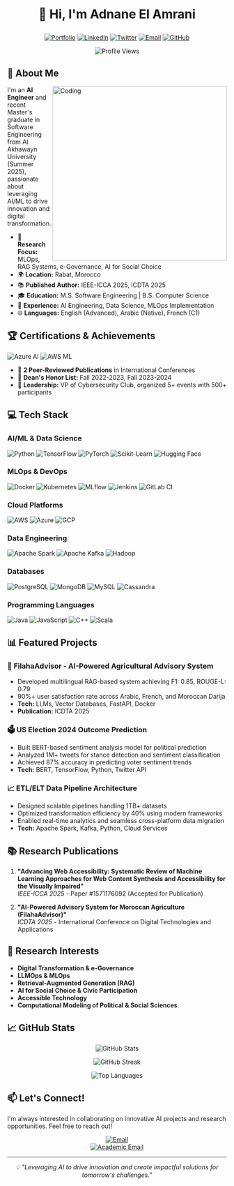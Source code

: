 # <p align="center">👋 Hi, I'm Adnane El Amrani</p>

<p align="center">
  <a href="https://elamraniadnane.com"><img src="https://img.shields.io/badge/Portfolio-elamraniadnane.com-4285F4?style=for-the-badge&logo=google-chrome&logoColor=white" alt="Portfolio"></a>
  <a href="https://www.linkedin.com/in/elamraniadnane1/"><img src="https://img.shields.io/badge/LinkedIn-0077B5?style=for-the-badge&logo=linkedin&logoColor=white" alt="LinkedIn"></a>
  <a href="https://twitter.com/elamraniadnane1"><img src="https://img.shields.io/badge/Twitter-1DA1F2?style=for-the-badge&logo=twitter&logoColor=white" alt="Twitter"></a>
  <a href="mailto:elamraniadnane1@gmail.com"><img src="https://img.shields.io/badge/Email-D14836?style=for-the-badge&logo=gmail&logoColor=white" alt="Email"></a>
  <a href="https://github.com/elamraniadnane1"><img src="https://img.shields.io/badge/GitHub-100000?style=for-the-badge&logo=github&logoColor=white" alt="GitHub"></a>
</p>

<p align="center">
  <img src="https://komarev.com/ghpvc/?username=elamraniadnane1&color=blueviolet&style=for-the-badge" alt="Profile Views">
</p>

## 🎯 About Me

<img align="right" alt="Coding" width="400" src="https://media.giphy.com/media/qgQUggAC3Pfv687qPC/giphy.gif">

I'm an **AI Engineer** and recent Master's graduate in Software Engineering from Al Akhawayn University (Summer 2025), passionate about leveraging AI/ML to drive innovation and digital transformation.

- 🔬 **Research Focus:** MLOps, RAG Systems, e-Governance, AI for Social Choice
- 🌍 **Location:** Rabat, Morocco
- 📚 **Published Author:** IEEE-ICCA 2025, ICDTA 2025
- 🎓 **Education:** M.S. Software Engineering | B.S. Computer Science
- 💼 **Experience:** AI Engineering, Data Science, MLOps Implementation
- 🌐 **Languages:** English (Advanced), Arabic (Native), French (C1)

## 🏆 Certifications & Achievements

<p align="left">
  <img src="https://img.shields.io/badge/Microsoft%20Certified-Azure%20AI%20Engineer-0078D4?style=for-the-badge&logo=microsoft-azure&logoColor=white" alt="Azure AI">
  <img src="https://img.shields.io/badge/AWS%20Certified-Machine%20Learning%20Specialty-FF9900?style=for-the-badge&logo=amazon-aws&logoColor=white" alt="AWS ML">
</p>

- 📝 **2 Peer-Reviewed Publications** in International Conferences
- 🏅 **Dean's Honor List:** Fall 2022-2023, Fall 2023-2024
- 👥 **Leadership:** VP of Cybersecurity Club, organized 5+ events with 500+ participants

## 💻 Tech Stack

### **AI/ML & Data Science**
![Python](https://img.shields.io/badge/Python-3776AB?style=for-the-badge&logo=python&logoColor=white)
![TensorFlow](https://img.shields.io/badge/TensorFlow-FF6F00?style=for-the-badge&logo=tensorflow&logoColor=white)
![PyTorch](https://img.shields.io/badge/PyTorch-EE4C2C?style=for-the-badge&logo=pytorch&logoColor=white)
![Scikit-Learn](https://img.shields.io/badge/Scikit--Learn-F7931E?style=for-the-badge&logo=scikit-learn&logoColor=white)
![Hugging Face](https://img.shields.io/badge/Hugging%20Face-FFD21E?style=for-the-badge&logo=huggingface&logoColor=black)

### **MLOps & DevOps**
![Docker](https://img.shields.io/badge/Docker-2496ED?style=for-the-badge&logo=docker&logoColor=white)
![Kubernetes](https://img.shields.io/badge/Kubernetes-326CE5?style=for-the-badge&logo=kubernetes&logoColor=white)
![MLflow](https://img.shields.io/badge/MLflow-0194E2?style=for-the-badge&logo=mlflow&logoColor=white)
![Jenkins](https://img.shields.io/badge/Jenkins-D24939?style=for-the-badge&logo=jenkins&logoColor=white)
![GitLab CI](https://img.shields.io/badge/GitLab%20CI-FC6D26?style=for-the-badge&logo=gitlab&logoColor=white)

### **Cloud Platforms**
![AWS](https://img.shields.io/badge/AWS-232F3E?style=for-the-badge&logo=amazon-aws&logoColor=white)
![Azure](https://img.shields.io/badge/Azure-0078D4?style=for-the-badge&logo=microsoft-azure&logoColor=white)
![GCP](https://img.shields.io/badge/Google%20Cloud-4285F4?style=for-the-badge&logo=google-cloud&logoColor=white)

### **Data Engineering**
![Apache Spark](https://img.shields.io/badge/Apache%20Spark-E25A1C?style=for-the-badge&logo=apache-spark&logoColor=white)
![Apache Kafka](https://img.shields.io/badge/Apache%20Kafka-231F20?style=for-the-badge&logo=apache-kafka&logoColor=white)
![Hadoop](https://img.shields.io/badge/Hadoop-66CCFF?style=for-the-badge&logo=apache-hadoop&logoColor=black)

### **Databases**
![PostgreSQL](https://img.shields.io/badge/PostgreSQL-316192?style=for-the-badge&logo=postgresql&logoColor=white)
![MongoDB](https://img.shields.io/badge/MongoDB-47A248?style=for-the-badge&logo=mongodb&logoColor=white)
![MySQL](https://img.shields.io/badge/MySQL-4479A1?style=for-the-badge&logo=mysql&logoColor=white)
![Cassandra](https://img.shields.io/badge/Cassandra-1287B1?style=for-the-badge&logo=apache-cassandra&logoColor=white)

### **Programming Languages**
![Java](https://img.shields.io/badge/Java-ED8B00?style=for-the-badge&logo=openjdk&logoColor=white)
![JavaScript](https://img.shields.io/badge/JavaScript-F7DF1E?style=for-the-badge&logo=javascript&logoColor=black)
![C++](https://img.shields.io/badge/C++-00599C?style=for-the-badge&logo=c%2B%2B&logoColor=white)
![Scala](https://img.shields.io/badge/Scala-DC322F?style=for-the-badge&logo=scala&logoColor=white)

## 📊 Featured Projects

### 🌾 **FilahaAdvisor - AI-Powered Agricultural Advisory System**
- Developed multilingual RAG-based system achieving F1: 0.85, ROUGE-L: 0.79
- 90%+ user satisfaction rate across Arabic, French, and Moroccan Darija
- **Tech:** LLMs, Vector Databases, FastAPI, Docker
- **Publication:** ICDTA 2025

### 🗳️ **US Election 2024 Outcome Prediction**
- Built BERT-based sentiment analysis model for political prediction
- Analyzed 1M+ tweets for stance detection and sentiment classification
- Achieved 87% accuracy in predicting voter sentiment trends
- **Tech:** BERT, TensorFlow, Python, Twitter API

### 📈 **ETL/ELT Data Pipeline Architecture**
- Designed scalable pipelines handling 1TB+ datasets
- Optimized transformation efficiency by 40% using modern frameworks
- Enabled real-time analytics and seamless cross-platform data migration
- **Tech:** Apache Spark, Kafka, Python, Cloud Services

## 📚 Research Publications

1. **"Advancing Web Accessibility: Systematic Review of Machine Learning Approaches for Web Content Synthesis and Accessibility for the Visually Impaired"**  
   *IEEE-ICCA 2025* - Paper #1571176092 (Accepted for Publication)

2. **"AI-Powered Advisory System for Moroccan Agriculture (FilahaAdvisor)"**  
   *ICDTA 2025* - International Conference on Digital Technologies and Applications

## 🔬 Research Interests

- **Digital Transformation & e-Governance**
- **LLMOps & MLOps**
- **Retrieval-Augmented Generation (RAG)**
- **AI for Social Choice & Civic Participation**
- **Accessible Technology**
- **Computational Modeling of Political & Social Sciences**

## 📈 GitHub Stats

<p align="center">
  <img src="https://github-readme-stats.vercel.app/api?username=elamraniadnane1&show_icons=true&theme=radical" alt="GitHub Stats" />
</p>

<p align="center">
  <img src="https://github-readme-streak-stats.herokuapp.com/?user=elamraniadnane1&theme=radical" alt="GitHub Streak" />
</p>

<p align="center">
  <img src="https://github-readme-stats.vercel.app/api/top-langs/?username=elamraniadnane1&layout=compact&theme=radical" alt="Top Languages" />
</p>

## 📫 Let's Connect!

I'm always interested in collaborating on innovative AI projects and research opportunities. Feel free to reach out!

<p align="center">
  <a href="mailto:elamraniadnane1@gmail.com">
    <img src="https://img.shields.io/badge/📧%20Email-elamraniadnane1@gmail.com-D14836?style=for-the-badge" alt="Email">
  </a>
  <br>
  <a href="mailto:a.elamrani@aui.ma">
    <img src="https://img.shields.io/badge/🎓%20Academic-a.elamrani@aui.ma-0078D4?style=for-the-badge" alt="Academic Email">
  </a>
</p>

---

<p align="center">
  <i>💡 "Leveraging AI to drive innovation and create impactful solutions for tomorrow's challenges."</i>
</p>
